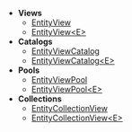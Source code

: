 - **Views**
    - [EntityView](EntityView.md)
    - [EntityView\<E>](EntityView%601.md)
- **Catalogs**
    - [EntityViewCatalog](EntityViewCatalog.md)
    - [EntityViewCatalog\<E>](EntityViewCatalog%601.md)
- **Pools**
    - [EntityViewPool](EntityViewPool.md)
    - [EntityViewPool\<E>](EntityViewPool%601.md)
- **Collections**
    - [EntityCollectionView](EntityViewPool.md)
    - [EntityCollectionView\<E>](EntityViewPool%601.md)